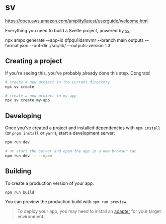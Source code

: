 # sv
https://docs.aws.amazon.com/amplify/latest/userguide/welcome.html

Everything you need to build a Svelte project, powered by [`sv`](https://github.com/sveltejs/cli).


 npx ampx generate --app-id dfpqu1idsmvmr --branch main outputs --format json --out-dir ./src/lib/ --outputs-version 1.3

## Creating a project

If you're seeing this, you've probably already done this step. Congrats!

```bash
# create a new project in the current directory
npx sv create

# create a new project in my-app
npx sv create my-app
```

## Developing

Once you've created a project and installed dependencies with `npm install` (or `pnpm install` or `yarn`), start a development server:

```bash
npm run dev

# or start the server and open the app in a new browser tab
npm run dev -- --open
```

## Building

To create a production version of your app:

```bash
npm run build
```

You can preview the production build with `npm run preview`.

> To deploy your app, you may need to install an [adapter](https://svelte.dev/docs/kit/adapters) for your target environment.
